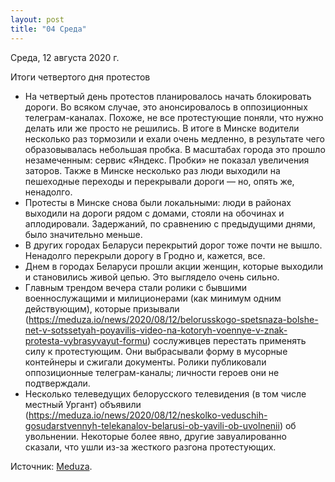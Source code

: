 ```yaml
---
layout: post
title: "04 Среда"
---
```


Среда, 12 августа 2020 г.

Итоги четвертого дня протестов

- На четвертый день протестов планировалось начать блокировать дороги. Во всяком случае, это анонсировалось в оппозиционных телеграм-каналах. Похоже, не все протестующие поняли, что нужно делать или же просто не решились. В итоге в Минске водители несколько раз тормозили и ехали очень медленно, в результате чего образовывалась небольшая пробка. В масштабах города это прошло незамеченным: сервис «Яндекс. Пробки» не показал увеличения заторов. Также в Минске несколько раз люди выходили на пешеходные переходы и перекрывали дороги — но, опять же, ненадолго.
- Протесты в Минске снова были локальными: люди в районах выходили на дороги рядом с домами, стояли на обочинах и аплодировали. Задержаний, по сравнению с предыдущими днями, было значительно меньше.
- В других городах Беларуси перекрытий дорог тоже почти не вышло. Ненадолго перекрыли дорогу в Гродно и, кажется, все.
- Днем в городах Беларуси прошли акции женщин, которые выходили и становились живой цепью. Это выглядело очень сильно.
- Главным трендом вечера стали ролики с бывшими военнослужащими и милиционерами (как минимум одним действующим), которые призывали (https://meduza.io/news/2020/08/12/belorusskogo-spetsnaza-bolshe-net-v-sotssetyah-poyavilis-video-na-kotoryh-voennye-v-znak-protesta-vybrasyvayut-formu) сослуживцев перестать применять силу к протестующим. Они выбрасывали форму в мусорные контейнеры и сжигали документы. Ролики публиковали оппозиционные телеграм-каналы; личности героев они не подтверждали.
- Несколько телеведущих белорусского телевидения (в том числе местный Ургант) объявили (https://meduza.io/news/2020/08/12/neskolko-veduschih-gosudarstvennyh-telekanalov-belarusi-ob-yavili-ob-uvolnenii) об увольнении. Некоторые более явно, другие завуалированно сказали, что ушли из-за жесткого разгона протестующих.

Источник: [Meduza](https://t.me/meduzalive/30599).
